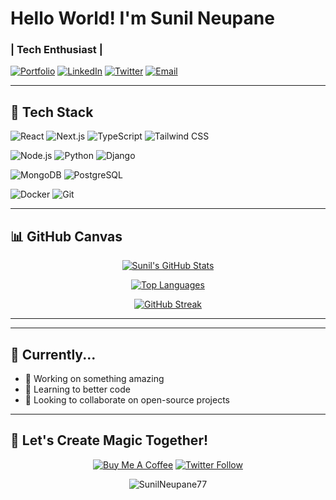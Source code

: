 #  Hello World! I'm Sunil Neupane 

### **| Tech Enthusiast |**

[![Portfolio](https://img.shields.io/badge/🌐_Portfolio-FF4088?style=for-the-badge&logo=vercel&logoColor=white)](https://sunil-app.vercel.app)
[![LinkedIn](https://img.shields.io/badge/💼_LinkedIn-0A66C2?style=for-the-badge&logo=linkedin&logoColor=white)](https://www.linkedin.com/in/sunil-neupane77/)
[![Twitter](https://img.shields.io/badge/🐦_Twitter-1DA1F2?style=for-the-badge&logo=twitter&logoColor=white)](https://twitter.com/SunilNeupane77)
[![Email](https://img.shields.io/badge/📧_Email-EA4335?style=for-the-badge&logo=gmail&logoColor=white)](mailto:sunilneupane957@gmail.com)

---

## 🎨 **Tech Stack**

![React](https://img.shields.io/badge/-React-61DAFB?logo=react&logoColor=black&style=flat-square)
![Next.js](https://img.shields.io/badge/-Next.js-000000?logo=nextdotjs&logoColor=white&style=flat-square)
![TypeScript](https://img.shields.io/badge/-TypeScript-3178C6?logo=typescript&logoColor=white&style=flat-square)
![Tailwind CSS](https://img.shields.io/badge/-Tailwind_CSS-06B6D4?logo=tailwindcss&logoColor=white&style=flat-square)

![Node.js](https://img.shields.io/badge/-Node.js-339933?logo=nodedotjs&logoColor=white&style=flat-square)
![Python](https://img.shields.io/badge/-Python-3776AB?logo=python&logoColor=white&style=flat-square)
![Django](https://img.shields.io/badge/-Django-092E20?logo=django&logoColor=white&style=flat-square)

![MongoDB](https://img.shields.io/badge/-MongoDB-47A248?logo=mongodb&logoColor=white&style=flat-square)
![PostgreSQL](https://img.shields.io/badge/-PostgreSQL-4169E1?logo=postgresql&logoColor=white&style=flat-square)


![Docker](https://img.shields.io/badge/-Docker-2496ED?logo=docker&logoColor=white&style=flat-square)
![Git](https://img.shields.io/badge/-Git-F05032?logo=git&logoColor=white&style=flat-square)

---

## 📊 **GitHub Canvas**

<div align="center">
  
[![Sunil's GitHub Stats](https://github-readme-stats.vercel.app/api?username=SunilNeupane77&show_icons=true&count_private=true&theme=radical&hide_border=true&bg_color=0D1117)](https://github.com/SunilNeupane77)

[![Top Languages](https://github-readme-stats.vercel.app/api/top-langs/?username=SunilNeupane77&layout=compact&theme=radical&hide_border=true&bg_color=0D1117)](https://github.com/SunilNeupane77)

[![GitHub Streak](https://streak-stats.demolab.com/?user=SunilNeupane77&theme=radical&hide_border=true&background=0D1117)](https://git.io/streak-stats)

</div>

---



---

## 🌟 **Currently...**
- 🔭 Working on something amazing
- 🌱 Learning to better code 
- 👯 Looking to collaborate on open-source projects


---

## 📮 **Let's Create Magic Together!**

<div align="center">

[![Buy Me A Coffee](https://img.shields.io/badge/☕_Buy_Me_A_Coffee-FFDD00?style=for-the-badge&logo=buymeacoffee&logoColor=black)](https://buymeacoffee.com/sunilneupane)
[![Twitter Follow](https://img.shields.io/badge/Follow_@SunilNeupane77-1DA1F2?style=for-the-badge&logo=twitter&logoColor=white)](https://twitter.com/SunilNeupane77)

</div>

<p align="center"> 
  <img src="https://komarev.com/ghpvc/?username=SunilNeupane77&label=Profile%20views&color=0e75b6&style=flat" alt="SunilNeupane77" /> 
</p>
